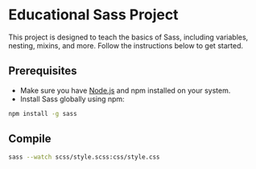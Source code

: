 # Educational Sass Project

This project is designed to teach the basics of Sass, including variables, nesting, mixins, and more. Follow the instructions below to get started.

## Prerequisites

- Make sure you have [Node.js](https://nodejs.org/) and npm installed on your system.
- Install Sass globally using npm:

```bash
npm install -g sass
``` 

## Compile
```bash
sass --watch scss/style.scss:css/style.css